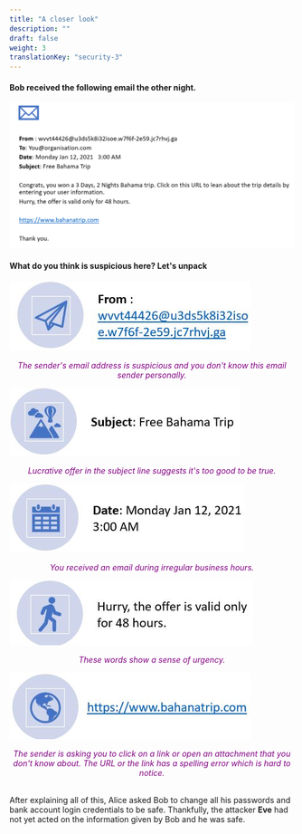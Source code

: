 ```yaml
---
title: "A closer look"
description: ""
draft: false
weight: 3
translationKey: "security-3"
---
```


#### Bob received the following email the other night.

![Cannot load image](email.png?classes=border,shadow)



#### What do you think is suspicious here? Let's unpack
![Cannot load image](from_address.JPG?classes=border,shadow)


<div style="text-align: center;">
<p style="color:purple">
<em>The sender's email address is suspicious and you don't know this email sender personally.</em></p>
</div>


![Cannot load image](subject.JPG?classes=border,shadow)


<div style="text-align: center;">
<p style="color:purple">
<em>Lucrative offer in the subject line suggests it's too good to be true.</em></p>
</div>

![Cannot load image](date.JPG?classes=border,shadow)


 <div style="text-align: center;">
<p style="color:purple">
<em> You received an email during irregular business hours.</em></p>
</div>

![Cannot load image](urgency.JPG?classes=border,shadow)


<div style="text-align: center;">
<p style="color:purple">
<em>These words show a sense of urgency.</em></p>
</div>

![Cannot load image](url.JPG?classes=border,shadow)


<div style="text-align: center;">
<p style="color:purple">
<em>The sender is asking you to click on a link or open an attachment that you don't know about.
The URL or the link has a spelling error which is hard to notice.</em></p>
</div>
<br>
After explaining all of this, Alice asked Bob to change all his passwords and bank account login credentials to be safe. 
Thankfully, the attacker <b>Eve</b> had not yet acted on the information given by Bob and he was safe. 